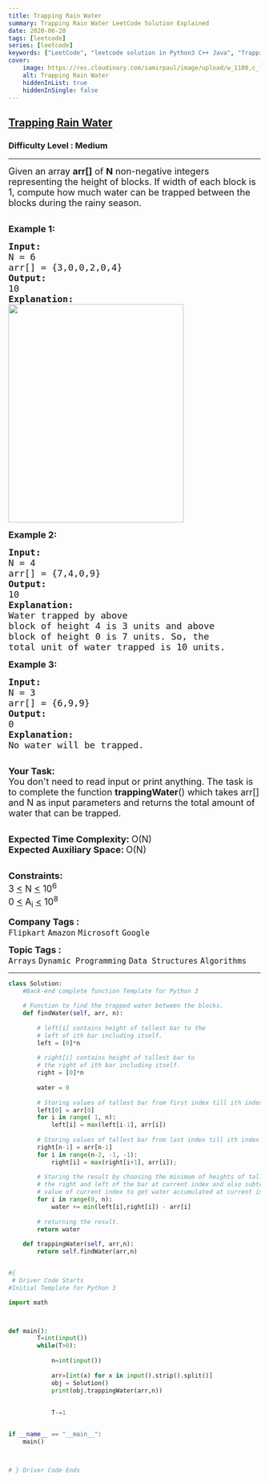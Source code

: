 ```yaml
---
title: Trapping Rain Water
summary: Trapping Rain Water LeetCode Solution Explained
date: 2020-06-20
tags: [leetcode]
series: [leetcode]
keywords: ["LeetCode", "leetcode solution in Python3 C++ Java", "Trapping Rain Water LeetCode Solution Explained"]
cover:
    image: https://res.cloudinary.com/samirpaul/image/upload/w_1100,c_fit,co_rgb:FFFFFF,l_text:Arial_75_bold:Trapping Rain Water - Solution Explained/problem-solving.webp
    alt: Trapping Rain Water
    hiddenInList: true
    hiddenInSingle: false
---
```



<h2><a href="https://practice.geeksforgeeks.org/problems/trapping-rain-water-1587115621/1?page=1&company[]=Amazon&sortBy=submissions">Trapping Rain Water</a></h2><h3>Difficulty Level : Medium</h3><hr><div class="problems_problem_content__Xm_eO"><p><span style="font-size: 18px;">Given an array <strong>arr[]</strong>&nbsp;of <strong>N</strong> non-negative integers representing the height of blocks. If&nbsp;width of each block is 1, compute how much water can be trapped&nbsp;between the blocks during the rainy season.&nbsp;</span><br>&nbsp;</p>
<p><span style="font-size: 18px;"><strong>Example 1:</strong></span></p>
<pre><span style="font-size: 18px;"><strong>Input:
</strong>N = 6
arr[] = {3,0,0,2,0,4}
<strong>Output:
</strong>10<strong>
Explanation: 
</strong></span><img style="height: 436px; width: 350px;" src="https://media.geeksforgeeks.org/img-practice/PROD/addEditProblem/701211/Web/Other/186b43ba-eeec-4d9e-b0f8-dea91ef026e0_1685086818.png" alt="">
</pre>
<p><span style="font-size: 18px;"><strong>Example 2:</strong></span></p>
<pre><span style="font-size: 18px;"><strong>Input:
</strong>N = 4
arr[] = {7,4,0,9}
<strong>Output:
</strong>10<strong>
Explanation:
</strong>Water trapped by above 
block of height 4 is 3 units and above 
block of height 0 is 7 units. So, the 
total unit of water trapped is 10 units.</span>
</pre>
<p><span style="font-size: 18px;"><strong>Example 3:</strong></span></p>
<pre><span style="font-size: 18px;"><strong>Input:
</strong>N = 3
arr[] = {6,9,9}
<strong>Output:
</strong>0<strong>
Explanation:
</strong>No water will be trapped.</span></pre>
<p><br><span style="font-size: 18px;"><strong>Your Task:</strong><br>You don't&nbsp;need to read input or print anything.&nbsp;The task is to complete the function <strong>trappingWater</strong>() which takes arr[] and N as input parameters and&nbsp;returns the total amount of water that can be trapped.</span></p>
<p><br><span style="font-size: 18px;"><strong>Expected Time Complexity:&nbsp;</strong>O(N)<br><strong>Expected Auxiliary Space:&nbsp;</strong>O(N)</span></p>
<p><br><span style="font-size: 18px;"><strong>Constraints:</strong><br>3 <u>&lt;</u>&nbsp;N <u>&lt;</u>&nbsp;10<sup>6</sup><br>0 <u>&lt;</u>&nbsp;A<sub>i</sub> <u>&lt;</u>&nbsp;10<sup>8</sup></span></p></div><p><span style=font-size:18px><strong>Company Tags : </strong><br><code>Flipkart</code>&nbsp;<code>Amazon</code>&nbsp;<code>Microsoft</code>&nbsp;<code>Google</code>&nbsp;<br><p><span style=font-size:18px><strong>Topic Tags : </strong><br><code>Arrays</code>&nbsp;<code>Dynamic Programming</code>&nbsp;<code>Data Structures</code>&nbsp;<code>Algorithms</code>&nbsp;

---




```python
class Solution:
    #Back-end complete function Template for Python 3
    
    # Function to find the trapped water between the blocks.
    def findWater(self, arr, n): 
      
        # left[i] contains height of tallest bar to the 
        # left of ith bar including itself. 
        left = [0]*n 
      
        # right[i] contains height of tallest bar to 
        # the right of ith bar including itself.
        right = [0]*n 
      
        water = 0
      
        # Storing values of tallest bar from first index till ith index.
        left[0] = arr[0] 
        for i in range( 1, n): 
            left[i] = max(left[i-1], arr[i]) 
      
        # Storing values of tallest bar from last index till ith index.
        right[n-1] = arr[n-1] 
        for i in range(n-2, -1, -1): 
            right[i] = max(right[i+1], arr[i]); 
      
        # Storing the result by choosing the minimum of heights of tallest bar to
        # the right and left of the bar at current index and also subtracting the
        # value of current index to get water accumulated at current index.
        for i in range(0, n): 
            water += min(left[i],right[i]) - arr[i] 
        
        # returning the result.
        return water 
     
    def trappingWater(self, arr,n):
        return self.findWater(arr,n)


#{ 
 # Driver Code Starts
#Initial Template for Python 3

import math



def main():
        T=int(input())
        while(T>0):
            
            n=int(input())
            
            arr=[int(x) for x in input().strip().split()]
            obj = Solution()
            print(obj.trappingWater(arr,n))
            
            
            T-=1


if __name__ == "__main__":
    main()



# } Driver Code Ends
```
